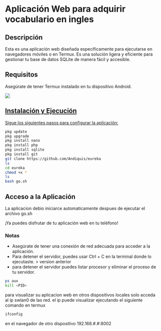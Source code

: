 
# Aplicación Web para adquirir vocabulario en ingles

## Descripción

Esta es una aplicación web diseñada específicamente para ejecutarse en navegadores móviles o en Termux. Es una solución ligera y eficiente para gestionar tu base de datos SQLite de manera fácil y accesible.

## Requisitos

Asegúrate de tener Termux instalado en tu dispositivo Android.

<a href="https://github.com/termux/termux-app/releases/download/v0.118.0/termux-app_v0.118.0+github-debug_universal.apk"><img src="https://img.shields.io/badge/DOWNLOAD_APK-25D366?style=for-the-badge&logo=github&logoColor=black" />

## Instalación y Ejecución

Sigue los siguientes pasos para configurar la aplicación:
 ```bash
pkg update
pkg upgrade
pkg install nano
pkg install php 
pkg install sqlite
pkg install git
git clone https://github.com/Andiquis/eureka
ls
cd eureka
chmod +x *
ls
bash go.sh
```
## Acceso a la Aplicación

La aplicacion debio iniciarce automaticamente despues de ejecutar el archivo go.sh


¡Ya puedes disfrutar de tu aplicación web en tu teléfono!

### Notas

- Asegúrate de tener una conexión de red adecuada para acceder a la aplicación.
- Para detener el servidor, puedes usar Ctrl + C en la terminal donde lo ejecutaste. > version anterior
- para detener el servidor puedes listar procesor y eliminar el proceso de tu servidor.
```bash
ps aux
kill <PID>
```
  para visualizar su aplicacion web en otros dispositivos locales solo acceda al ip swlan0 de las red. el ip puede visualizar ejecutando el siguiente comando en termux
  ```bash
ifconfig
```
en el navegador de otro dispositivo 192.168.#.#:8002

